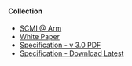#### Collection

- [SCMI @ Arm](https://developer.arm.com/architectures/system-architectures/software-standards/scmi)
- [White Paper](https://github.com/malus-brandywine/malus-brandywine/blob/master/scmi/Arm_Power_and_Performance_Management_SCMI_White_Paper.pdf)
- [Specification - v 3.0 PDF](https://github.com/malus-brandywine/malus-brandywine/blob/master/scmi/DEN0056C_System_Control_and_Management_Interface_v3.0.pdf)
- [Specification - Download Latest](https://developer.arm.com/documentation/den0056/latest)
